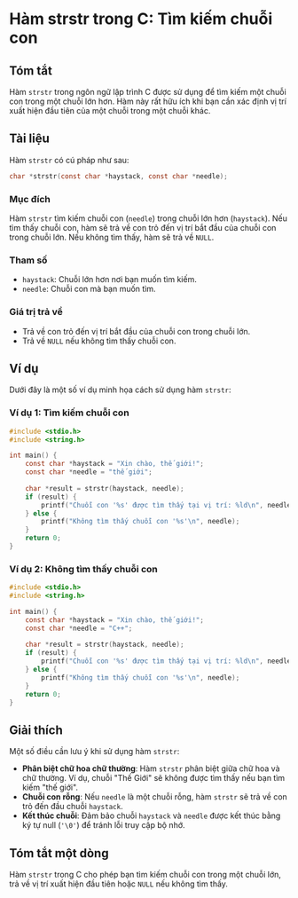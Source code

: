 <!--
Meta Description: # Hàm strstr trong C: Tìm kiếm chuỗi con ## Tóm tắt Hàm `strstr` trong ngôn ngữ lập trình C được sử dụng để tìm kiếm một chuỗi con trong một chuỗi lớn...
Meta Keywords: chuỗi, con, tìm, needle, hàm
-->

# Hàm strstr trong C: Tìm kiếm chuỗi con

## Tóm tắt
Hàm `strstr` trong ngôn ngữ lập trình C được sử dụng để tìm kiếm một chuỗi con trong một chuỗi lớn hơn. Hàm này rất hữu ích khi bạn cần xác định vị trí xuất hiện đầu tiên của một chuỗi trong một chuỗi khác.

## Tài liệu
Hàm `strstr` có cú pháp như sau:

```c
char *strstr(const char *haystack, const char *needle);
```

### Mục đích
Hàm `strstr` tìm kiếm chuỗi con (`needle`) trong chuỗi lớn hơn (`haystack`). Nếu tìm thấy chuỗi con, hàm sẽ trả về con trỏ đến vị trí bắt đầu của chuỗi con trong chuỗi lớn. Nếu không tìm thấy, hàm sẽ trả về `NULL`.

### Tham số
- `haystack`: Chuỗi lớn hơn nơi bạn muốn tìm kiếm.
- `needle`: Chuỗi con mà bạn muốn tìm.

### Giá trị trả về
- Trả về con trỏ đến vị trí bắt đầu của chuỗi con trong chuỗi lớn.
- Trả về `NULL` nếu không tìm thấy chuỗi con.

## Ví dụ
Dưới đây là một số ví dụ minh họa cách sử dụng hàm `strstr`:

### Ví dụ 1: Tìm kiếm chuỗi con
```c
#include <stdio.h>
#include <string.h>

int main() {
    const char *haystack = "Xin chào, thế giới!";
    const char *needle = "thế giới";
    
    char *result = strstr(haystack, needle);
    if (result) {
        printf("Chuỗi con '%s' được tìm thấy tại vị trí: %ld\n", needle, result - haystack);
    } else {
        printf("Không tìm thấy chuỗi con '%s'\n", needle);
    }
    return 0;
}
```

### Ví dụ 2: Không tìm thấy chuỗi con
```c
#include <stdio.h>
#include <string.h>

int main() {
    const char *haystack = "Xin chào, thế giới!";
    const char *needle = "C++";
    
    char *result = strstr(haystack, needle);
    if (result) {
        printf("Chuỗi con '%s' được tìm thấy tại vị trí: %ld\n", needle, result - haystack);
    } else {
        printf("Không tìm thấy chuỗi con '%s'\n", needle);
    }
    return 0;
}
```

## Giải thích
Một số điều cần lưu ý khi sử dụng hàm `strstr`:

- **Phân biệt chữ hoa chữ thường**: Hàm `strstr` phân biệt giữa chữ hoa và chữ thường. Ví dụ, chuỗi "Thế Giới" sẽ không được tìm thấy nếu bạn tìm kiếm "thế giới".
- **Chuỗi con rỗng**: Nếu `needle` là một chuỗi rỗng, hàm `strstr` sẽ trả về con trỏ đến đầu chuỗi `haystack`.
- **Kết thúc chuỗi**: Đảm bảo chuỗi `haystack` và `needle` được kết thúc bằng ký tự null (`'\0'`) để tránh lỗi truy cập bộ nhớ.

## Tóm tắt một dòng
Hàm `strstr` trong C cho phép bạn tìm kiếm chuỗi con trong một chuỗi lớn, trả về vị trí xuất hiện đầu tiên hoặc `NULL` nếu không tìm thấy.